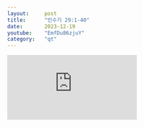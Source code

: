 ```yaml
---
layout:     post
title:      "민수기 29:1-40"
date:       2023-12-19
youtube:    "EmfDu86zjuY"
category:   "qt"
---
```


<div class="youtube margin-large">
    <iframe src="https://www.youtube.com/embed/EmfDu86zjuY" title="YouTube video player" frameborder="0" allow="accelerometer; autoplay; clipboard-write; encrypted-media; gyroscope; picture-in-picture; web-share" allowfullscreen></iframe>
</div>